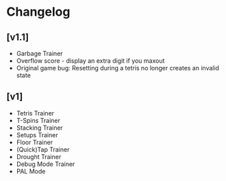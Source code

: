 # Changelog

## [v1.1]
- Garbage Trainer
- Overflow score - display an extra digit if you maxout
- Original game bug: Resetting during a tetris no longer creates an invalid state

## [v1]
- Tetris Trainer
- T-Spins Trainer
- Stacking Trainer
- Setups Trainer
- Floor Trainer
- (Quick)Tap Trainer
- Drought Trainer
- Debug Mode Trainer
- PAL Mode
